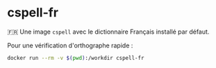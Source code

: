 # cspell-fr

:fr: Une image `cspell` avec le dictionnaire Français installé par défaut.

Pour une vérification d'orthographe rapide :

```sh
docker run --rm -v $(pwd):/workdir cspell-fr
```
